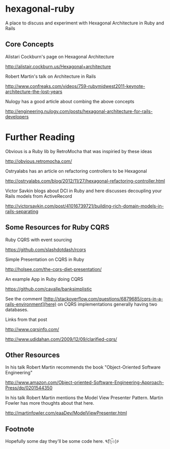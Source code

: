 hexagonal-ruby
==============

A place to discuss and experiment with Hexagonal Architecture in Ruby and Rails

## Core Concepts

Alistari Cockburn's page on Hexagonal Architecture

http://alistair.cockburn.us/Hexagonal+architecture

Robert Martin's talk on Architecture in Rails

http://www.confreaks.com/videos/759-rubymidwest2011-keynote-architecture-the-lost-years

Nulogy has a good article about combing the above concepts

http://engineering.nulogy.com/posts/hexagonal-architecture-for-rails-developers

# Further Reading

Obvious is a Ruby lib by RetroMocha that was inspiried by these ideas

http://obvious.retromocha.com/

Ostryalabs has an article on refactoring controllers to be Hexagonal

http://ostryalabs.com/blog/2012/11/27/hexagonal-refactoring-controller.html

Victor Savkin blogs about DCI in Ruby and here discusses decoupling your Rails models from ActiveRecord

http://victorsavkin.com/post/41016739721/building-rich-domain-models-in-rails-separating

## Some Resources for Ruby CQRS

Ruby CQRS with event sourcing

https://github.com/slashdotdash/rcqrs

Simple Presentation on CQRS in Ruby

http://holsee.com/the-cqrs-diet-presentation/

An example App in Ruby doing CQRS

https://github.com/cavalle/banksimplistic

See the comment [http://stackoverflow.com/questions/6879685/cqrs-in-a-rails-environment](here) on CQRS implementations generally having two databases.

Links from that post

http://www.cqrsinfo.com/

http://www.udidahan.com/2009/12/09/clarified-cqrs/

## Other Resources

In his talk Robert Martin recommends the book "Object-Oriented Software Engineering" 

http://www.amazon.com/Object-oriented-Software-Engineering-Approach-Press/dp/0201544350

In his talk Robert Martin mentions the Model View Presenter Pattern. Martin Fowler has more thoughts about that here.

http://martinfowler.com/eaaDev/ModelViewPresenter.html

## Footnote

Hopefully some day they'll be some code here. ٩(͡๏̯͡๏)۶
